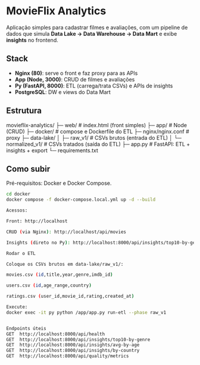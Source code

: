 # MovieFlix Analytics

Aplicação simples para cadastrar filmes e avaliações, com um pipeline de dados que simula **Data Lake → Data Warehouse → Data Mart** e exibe **insights** no frontend.

## Stack

- **Nginx (80)**: serve o front e faz proxy para as APIs
- **App (Node, 3000)**: CRUD de filmes e avaliações
- **Py (FastAPI, 8000)**: ETL (carrega/trata CSVs) e APIs de insights
- **PostgreSQL**: DW e views do Data Mart

## Estrutura

movieflix-analytics/
├─ web/ # index.html (front simples)
├─ app/ # Node (CRUD)
├─ docker/ # compose e Dockerfile do ETL
├─ nginx/nginx.conf # proxy
├─ data-lake/
│ ├─ raw_v1/ # CSVs brutos (entrada do ETL)
│ └─ normalized_v1/ # CSVs tratados (saída do ETL)
├─ app.py # FastAPI: ETL + insights + export
└─ requirements.txt

## Como subir

Pré-requisitos: Docker e Docker Compose.

```bash
cd docker
docker compose -f docker-compose.local.yml up -d --build

Acessos:

Front: http://localhost

CRUD (via Nginx): http://localhost/api/movies

Insights (direto no Py): http://localhost:8000/api/insights/top10-by-genre

Rodar o ETL

Coloque os CSVs brutos em data-lake/raw_v1/:

movies.csv (id,title,year,genre,imdb_id)

users.csv (id,age_range,country)

ratings.csv (user_id,movie_id,rating,created_at)

Execute:
docker exec -it py python /app/app.py run-etl --phase raw_v1


Endpoints úteis
GET  http://localhost:8000/api/health
GET  http://localhost:8000/api/insights/top10-by-genre
GET  http://localhost:8000/api/insights/avg-by-age
GET  http://localhost:8000/api/insights/by-country
GET  http://localhost:8000/api/quality/metrics
```
